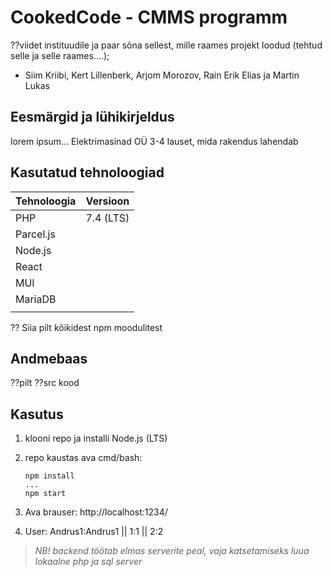 # CookedCode - CMMS programm
??viidet instituudile ja paar sõna sellest, mille raames projekt loodud (tehtud selle ja selle raames....);
* Siim Kriibi, Kert Lillenberk, Arjom Morozov, Rain Erik Elias ja Martin Lukas

## Eesmärgid ja lühikirjeldus
lorem ipsum... Elektrimasinad OÜ
3-4 lauset, mida rakendus lahendab

## Kasutatud tehnoloogiad
| Tehnoloogia | Versioon |
|--|--|
| PHP | 7.4 (LTS) |
| Parcel.js |  |
| Node.js |  |
| React |  |
| MUI |  |
| MariaDB |  |
|  |  |

?? Siia pilt kõikidest npm moodulitest

## Andmebaas
??pilt
??src kood

## Kasutus

  1. klooni repo ja installi Node.js (LTS)
  
   2. repo kaustas ava cmd/bash: 
  
          npm install
          ...
          npm start

  4. Ava brauser:
  http://localhost:1234/
 
  5. User:
  Andrus1:Andrus1  ||  1:1  ||  2:2

> *NB! backend töötab elmas serverite peal, vaja katsetamiseks luua lokaalne php ja sql server*

